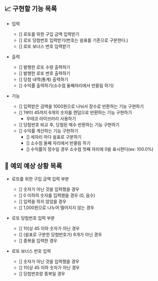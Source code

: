 ## 📈 구현할 기능 목록

- 입력

  - [] 로또를 위한 구입 금액 입력받기
  - [] 로또 당첨번호 입력받기(번호는 쉼표를 기준으로 구분한다.)
  - [] 로또 보너스 번호 입력받기

- 출력

  - [] 발행한 로또 수량 출력하기
  - [] 발행한 로또 번호 출력하기
  - [] 당첨 내역(통계) 출력하기
  - [] 수익률 출력하기(소수점 둘째자리에서 반올림 하기)

- 기능

  - [] 입력받은 금액을 1000원으로 나눠서 장수로 반환하는 기능 구현하기
  - [] 1부터 45까지 6개의 숫자를 랜덤으로 반환하는 기능 구현하기
    - 우테코 라이브러리 사용하기
  - [] 당첨번호 비교 후, 당첨된 매수 반환하는 기능 구현하기
  - [] 수익률 계산하는 기능 구현하기
    - [] 세자리 마다 쉼표로 구분하기
    - [] 소수점 둘째 자리에서 반올림 하기
    - [] 수익률이 정수일 경우 소수점 첫째 자리에 0을 표시한다(ex: 100.0%)

## 🎯 예외 예상 상황 목록

- 로또를 위한 구입 금액 입력 부분

  - [] 숫자가 아닌 것을 입력했을 경우
  - [] 0 이하의 숫자를 입력했을 경우 (0, 음수)
  - [] 입력을 하지 않았을 경우
  - [] 1,000원으로 나누어 떨어지지 않는 경우

- 로또 당첨번호 입력 부분

  - [] 1이상 45 이하 숫자가 아닌 경우
  - [] (쉼표로 구분한 당첨번호가) 6개가 아닌 경우
  - [] 중복을 입력한 경우

- 로또 보너스 번호 입력

  - [] 숫자가 아닌 것을 입력했을 경우
  - [] 1이상 45 이하 숫자가 아닌 경우
  - [] 당첨번호랑 중복일 경우
